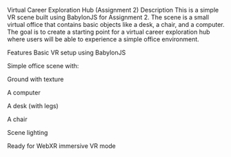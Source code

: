 Virtual Career Exploration Hub (Assignment 2)
Description
This is a simple VR scene built using BabylonJS for Assignment 2. The scene is a small virtual office that contains basic objects like a desk, a chair, and a computer. The goal is to create a starting point for a virtual career exploration hub where users will be able to experience a simple office environment.

Features
Basic VR setup using BabylonJS

Simple office scene with:

Ground with texture

A computer

A desk (with legs)

A chair

Scene lighting

Ready for WebXR immersive VR mode

